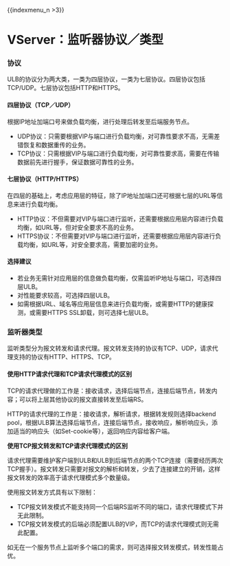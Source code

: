 {{indexmenu_n >3}}

# VServer：监听器协议／类型

### 协议

ULB的协议分为两大类，一类为四层协议，一类为七层协议。四层协议包括TCP/UDP。七层协议包括HTTP和HTTPS。

#### **四层协议（TCP／UDP）**

根据IP地址加端口号来做负载均衡，进行处理后转发至后端服务节点。

* UDP协议：只需要根据VIP与端口进行负载均衡，对可靠性要求不高，无需差错恢复和数据重传的业务。
* TCP协议：只需根据VIP与端口进行负载均衡，对可靠性要求高，需要在传输数据前先进行握手，保证数据可靠性的业务。

#### 七层协议（HTTP/HTTPS）

在四层的基础上，考虑应用层的特征，除了IP地址加端口还可根据七层的URL等信息来进行负载均衡。 

* HTTP协议：不但需要对VIP与端口进行监听，还需要根据应用层内容进行负载均衡，如URL等，但对安全要求不高的业务。
* HTTPS协议：不但需要对VIP与端口进行监听，还需要根据应用层内容进行负载均衡，如URL等，对安全要求高，需要加密的业务。

#### 选择建议

* 若业务无需针对应用层的信息做负载均衡，仅需监听IP地址与端口，可选择四层ULB。
* 对性能要求较高，可选择四层ULB。
* 如需根据URL、域名等应用层信息来进行负载均衡，或需要HTTP的健康探测，或需要HTTPS SSL卸载，则可选择七层ULB。

### 监听器类型

监听类型分为报文转发和请求代理。报文转发支持的协议有TCP、UDP，请求代理支持的协议有HTTP、HTTPS、TCP。

#### **使用HTTP请求代理和TCP请求代理模式的区别**

TCP的请求代理做的工作是：接收请求，选择后端节点，连接后端节点，转发内容；可以将上层其他协议的报文直接转发至后端RS。

HTTP的请求代理的工作是：接收请求，解析请求，根据转发规则选择backend pool，根据ULB算法选择后端节点，连接后端节点，接收响应，解析响应头，添加适当的响应头（如Set-cookie等），返回响应内容给客户端。

**使用TCP报文转发和TCP请求代理模式的区别**

请求代理需要维护客户端到ULB和ULB到后端节点的两个TCP连接（需要经历两次TCP握手）。报文转发只需要对报文的解析和转发，少去了连接建立的开销，这样报文转发的效率高于请求代理模式多个数量级。

使用报文转发方式具有以下限制：

* TCP报文转发模式不能支持同一个后端RS监听不同的端口，请求代理模式下并无此限制。
* TCP报文转发模式的后端必须配置ULB的VIP，而TCP的请求代理模式则无需此配置。

如无在一个服务节点上监听多个端口的需求，则可选择报文转发模式，转发性能占优。


